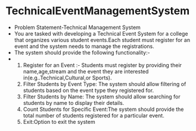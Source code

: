 # TechnicalEventManagementSystem
* Problem Statement-Technical Management System
* You are tasked with developing a Technical Event System for a college that organizes various student events.Each student must register for an event and the system needs to manage the registrations.
* The system should provide the following functionality:-
* 1. Register for an Event :- Students must register by providing their name,age,stream and the event they are interested in(e.g..Technical,Cultural,or Sports).
  2. Filter Students by Event Type: The system should allow filtering of students based on the event type they registered for.
  3. Filter Students by Name: The system should allow searching for students by name to display their details.
  4. Count Students for Specific Event:The system should provide the total number of students registered for a particular event.
  5. Exit:Option to exit the system
